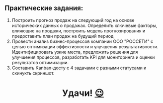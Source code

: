 ## Практические задания:
1. Построить прогноз продаж на следующий год на основе исторических данных о продажах. Определить ключевые факторы, влияющие на продажи, построить модель прогнозирования и предоставить план продаж на будущий период
2. Провести анализ бизнес-процессов компании ООО "РОССЕТИ" с целью оптимизации эффективности и улучшения результативности. Идентифицировать узкие места, предложить решения для улучшения процессов, разработать KPI для мониторинга и оценки результатов оптимизации.
3. Составить Kanban-досту с 4 задачами с разными статусами и скинукть скриншот.

<h1 align="center">
  Удачи! <a href="https://www.youtube.com/channel/UCaW0RNRwMILFdRM3-EpUYjg" target="_blank">😉</a> 
</h1>
